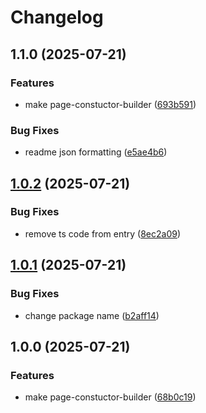 # Changelog

## 1.1.0 (2025-07-21)


### Features

* make page-constuctor-builder ([693b591](https://github.com/gravity-ui/page-constructor-builder/commit/693b591e97bcfbf013f5e2d23fcb44d01cb13b4c))


### Bug Fixes

* readme json formatting ([e5ae4b6](https://github.com/gravity-ui/page-constructor-builder/commit/e5ae4b649062a0a45150f6c7aab032bee1bccba5))

## [1.0.2](https://github.com/gravity-ui/page-constructor-builder/compare/v1.0.1...v1.0.2) (2025-07-21)

### Bug Fixes

- remove ts code from entry ([8ec2a09](https://github.com/gravity-ui/page-constructor-builder/commit/8ec2a09f117107394505f079da4b204fc78c512e))

## [1.0.1](https://github.com/gravity-ui/page-constructor-builder/compare/v1.0.0...v1.0.1) (2025-07-21)

### Bug Fixes

- change package name ([b2aff14](https://github.com/gravity-ui/page-constructor-builder/commit/b2aff14f8b0a2b01fe0c01509c3aef5286190e1e))

## 1.0.0 (2025-07-21)

### Features

- make page-constuctor-builder ([68b0c19](https://github.com/gravity-ui/page-constructor-builder/commit/68b0c19923cdbd9ecc7d4ccb23ba692718b4410a))
